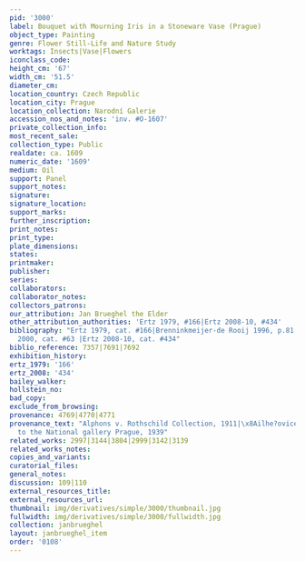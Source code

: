 ```yaml
---
pid: '3000'
label: Bouquet with Mourning Iris in a Stoneware Vase (Prague)
object_type: Painting
genre: Flower Still-Life and Nature Study
worktags: Insects|Vase|Flowers
iconclass_code:
height_cm: '67'
width_cm: '51.5'
diameter_cm:
location_country: Czech Republic
location_city: Prague
location_collection: Narodní Galerie
accession_nos_and_notes: 'inv. #O-1607'
private_collection_info:
most_recent_sale:
collection_type: Public
realdate: ca. 1609
numeric_date: '1609'
medium: Oil
support: Panel
support_notes:
signature:
signature_location:
support_marks:
further_inscription:
print_notes:
print_type:
plate_dimensions:
states:
printmaker:
publisher:
series:
collaborators:
collaborator_notes:
collectors_patrons:
our_attribution: Jan Brueghel the Elder
other_attribution_authorities: 'Ertz 1979, #166|Ertz 2008-10, #434'
bibliography: "Ertz 1979, cat. #166|Brenninkmeijer-de Rooij 1996, p.81|\x8Ailhe?ovice
  2000, cat. #63 |Ertz 2008-10, cat. #434"
biblio_reference: 7357|7691|7692
exhibition_history:
ertz_1979: '166'
ertz_2008: '434'
bailey_walker:
hollstein_no:
bad_copy:
exclude_from_browsing:
provenance: 4769|4770|4771
provenance_text: "Alphons v. Rothschild Collection, 1911|\x8Ailhe?ovice Castle, 1939|donated
  to the National gallery Prague, 1939"
related_works: 2997|3144|3804|2999|3142|3139
related_works_notes:
copies_and_variants:
curatorial_files:
general_notes:
discussion: 109|110
external_resources_title:
external_resources_url:
thumbnail: img/derivatives/simple/3000/thumbnail.jpg
fullwidth: img/derivatives/simple/3000/fullwidth.jpg
collection: janbrueghel
layout: janbrueghel_item
order: '0108'
---
```

